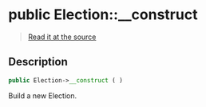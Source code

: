 # public Election::__construct

> [Read it at the source](https://github.com/julien-boudry/Condorcet/blob/master/src/Election.php#L138)

## Description    

```php
public Election->__construct ( )
```

Build a new Election.
